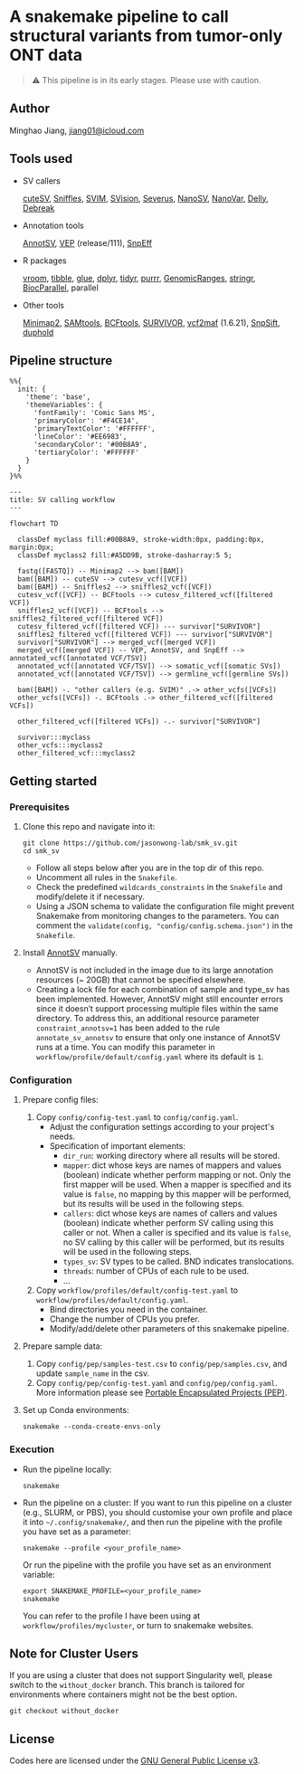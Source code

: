 # A snakemake pipeline to call structural variants from tumor-only ONT data

> :warning: This pipeline is in its early stages. Please use with caution.

## Author

Minghao Jiang, <jiang01@icloud.com>

## Tools used

- SV callers

   [cuteSV](https://github.com/tjiangHIT/cuteSV), [Sniffles](https://github.com/fritzsedlazeck/Sniffles), [SVIM](https://github.com/eldariont/svim), [SVision](https://github.com/xjtu-omics/SVision), [Severus](https://github.com/KolmogorovLab/Severus), [NanoSV](https://github.com/mroosmalen/nanosv), [NanoVar](https://github.com/cytham/nanovar), [Delly](https://github.com/dellytools/delly), [Debreak](https://github.com/Maggi-Chen/DeBreak)

- Annotation tools

   [AnnotSV](https://github.com/lgmgeo/AnnotSV), [VEP](https://www.ensembl.org/info/docs/tools/vep/index.html) (release/111), [SnpEff](http://pcingola.github.io/SnpEff/snpeff/introduction/)

- R packages

   [vroom](https://www.tidyverse.org/tags/vroom/), [tibble](https://tibble.tidyverse.org/reference/tibble-package.html), [glue](https://glue.tidyverse.org), [dplyr](https://dplyr.tidyverse.org), [tidyr](https://tidyr.tidyverse.org), [purrr](https://purrr.tidyverse.org), [GenomicRanges](https://github.com/Bioconductor/GenomicRanges), [stringr](https://stringr.tidyverse.org), [BiocParallel](https://github.com/Bioconductor/BiocParallel), parallel

- Other tools

   [Minimap2](https://github.com/lh3/minimap2), [SAMtools](https://github.com/samtools/samtools), [BCFtools](http://samtools.github.io/bcftools/bcftools.html), [SURVIVOR](https://github.com/fritzsedlazeck/SURVIVOR), [vcf2maf](https://github.com/mskcc/vcf2maf) (1.6.21), [SnpSift](http://pcingola.github.io/SnpEff/snpsift/introduction/), [duphold](https://github.com/brentp/duphold)

## Pipeline structure

```mermaid
%%{
  init: {
    'theme': 'base',
    'themeVariables': {
      'fontFamily': 'Comic Sans MS',
      'primaryColor': '#F4CE14',
      'primaryTextColor': '#FFFFFF',
      'lineColor': '#EE6983',
      'secondaryColor': '#00B8A9',
      'tertiaryColor': '#FFFFFF'
    }
  }
}%%

---
title: SV calling workflow
---

flowchart TD

  classDef myclass fill:#00B8A9, stroke-width:0px, padding:0px, margin:0px;
  classDef myclass2 fill:#A5DD9B, stroke-dasharray:5 5;

  fastq([FASTQ]) -- Minimap2 --> bam([BAM])
  bam([BAM]) -- cuteSV --> cutesv_vcf([VCF])
  bam([BAM]) -- Sniffles2 --> sniffles2_vcf([VCF])
  cutesv_vcf([VCF]) -- BCFtools --> cutesv_filtered_vcf([filtered VCF])
  sniffles2_vcf([VCF]) -- BCFtools --> sniffles2_filtered_vcf([filtered VCF])
  cutesv_filtered_vcf([filtered VCF]) --- survivor["SURVIVOR"]
  sniffles2_filtered_vcf([filtered VCF]) --- survivor["SURVIVOR"]
  survivor["SURVIVOR"] --> merged_vcf([merged VCF])
  merged_vcf([merged VCF]) -- VEP, AnnotSV, and SnpEff --> annotated_vcf([annotated VCF/TSV])
  annotated_vcf([annotated VCF/TSV]) --> somatic_vcf([somatic SVs])
  annotated_vcf([annotated VCF/TSV]) --> germline_vcf([germline SVs])

  bam([BAM]) -. "other callers (e.g. SVIM)" .-> other_vcfs([VCFs])
  other_vcfs([VCFs]) -. BCFtools .-> other_filtered_vcf([filtered VCFs])

  other_filtered_vcf([filtered VCFs]) -.- survivor["SURVIVOR"]

  survivor:::myclass
  other_vcfs:::myclass2
  other_filtered_vcf:::myclass2
```

## Getting started

### Prerequisites

1. Clone this repo and navigate into it:

   ```shell
   git clone https://github.com/jasonwong-lab/smk_sv.git
   cd smk_sv
   ```

   - Follow all steps below after you are in the top dir of this repo.
   - Uncomment all rules in the `Snakefile`.
   - Check the predefined `wildcards_constraints` in the `Snakefile` and modify/delete it if necessary.
   - Using a JSON schema to validate the configuration file might prevent Snakemake from monitoring changes to the parameters. You can comment the `validate(config, "config/config.schema.json")` in the `Snakefile`.

2. Install [AnnotSV](https://github.com/lgmgeo/AnnotSV) manually.
   - AnnotSV is not included in the image due to its large annotation resources (~ 20GB) that cannot be specified elsewhere.
   - Creating a lock file for each combination of sample and type_sv has been implemented. However, AnnotSV might still encounter errors since it doesn’t support processing multiple files within the same directory. To address this, an additional resource parameter `constraint_annotsv=1` has been added to the rule `annotate_sv_annotsv` to ensure that only one instance of AnnotSV runs at a time. You can modify this parameter in `workflow/profile/default/config.yaml` where its default is `1`.

### Configuration

1. Prepare config files:
   1. Copy `config/config-test.yaml` to `config/config.yaml`.
      - Adjust the configuration settings according to your project's needs.
      - Specification of important elements:
         - `dir_run`: working directory where all results will be stored.
         - `mapper`: dict whose keys are names of mappers and values (boolean) indicate whether perform mapping or not. Only the first mapper will be used. When a mapper is specified and its value is `false`, no mapping by this mapper will be performed, but its results will be used in the following steps.
         - `callers`: dict whose keys are names of callers and values (boolean) indicate whether perform SV calling using this caller or not. When a caller is specified and its value is `false`, no SV calling by this caller will be performed, but its results will be used in the following steps.
         - `types_sv`: SV types to be called. BND indicates translocations.
         - `threads`: number of CPUs of each rule to be used.
         - ...
   2. Copy `workflow/profiles/default/config-test.yaml` to `workflow/profiles/default/config.yaml`.
      - Bind directories you need in the container.
      - Change the number of CPUs you prefer.
      - Modify/add/delete other parameters of this snakemake pipeline.

2. Prepare sample data:
   1. Copy `config/pep/samples-test.csv` to `config/pep/samples.csv`, and update `sample_name` in the csv.
   2. Copy `config/pep/config-test.yaml` and `config/pep/config.yaml`.
   More information please see [Portable Encapsulated Projects (PEP)](https://pep.databio.org).

3. Set up Conda environments:

   ```shell
   snakemake --conda-create-envs-only
   ```

### Execution

- Run the pipeline locally:

   ```shell
   snakemake
   ```

- Run the pipeline on a cluster:
   If you want to run this pipeline on a cluster (e.g., SLURM, or PBS), you should customise your own profile and place it into `~/.config/snakemake/`, and then run the pipeline with the profile you have set as a parameter:

   ```shell
   snakemake --profile <your_profile_name>
   ```

   Or run the pipeline with the profile you have set as an environment variable:

   ```shell
   export SNAKEMAKE_PROFILE=<your_profile_name>
   snakemake
   ```

   You can refer to the profile I have been using at `workflow/profiles/mycluster`, or turn to snakemake websites.

## Note for Cluster Users

If you are using a cluster that does not support Singularity well, please switch to the `without_docker` branch. This branch is tailored for environments where containers might not be the best option.

```shell
git checkout without_docker
```

## License

Codes here are licensed under the [GNU General Public License v3](http://www.gnu.org/licenses/gpl-3.0.html).
